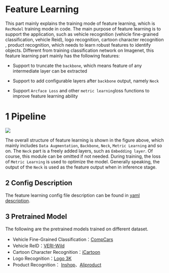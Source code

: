 # Feature Learning

This part mainly explains the training mode of feature learning, which is `RecModel` training mode in code. The main purpose of feature learning is to support the application, such as vehicle recognition (vehicle fine-grained classification, vehicle Reid), logo recognition,  cartoon character recognition , product recognition, which needs to learn robust features to identify objects. Different from training classification network on Imagenet, this feature learning part mainly has the following features:

- Support to truncate the `backbone`, which means feature of any intermediate layer can be extracted

- Support to add configurable  layers after `backbone` output, namely `Neck`

- Support `Arcface Loss` and other `metric learning`loss functions to improve feature learning ability

# 1 Pipeline

![](../../images/recognition/rec_pipeline.png)

The overall structure of feature learning is shown in the figure above, which mainly includes `Data Augmentation`, `Backbone`, `Neck`, `Metric Learning` and so on. The `Neck` part is a freely added  layers, such as  `Embedding layer`. Of course, this module can be omitted if not needed. During training, the loss of `Metric Learning`  is used to optimize the model. Generally speaking, the output of the `Neck`  is used as the feature output when in inference stage.

## 2 Config Description

The feature learning config file description can be found in [yaml description](../tutorials/config_en.md).

## 3 Pretrained Model

The following are the pretrained models trained on different dataset.

- Vehicle Fine-Grained Classification：[CompCars](https://paddle-imagenet-models-name.bj.bcebos.com/dygraph/rec/models/pretrain/vehicle_cls_ResNet50_CompCars_v1.2_pretrained.pdparams)
- Vehicle ReID：[VERI-Wild](https://paddle-imagenet-models-name.bj.bcebos.com/dygraph/rec/models/pretrain/vehicle_reid_ResNet50_VERIWild_v1.1_pretrained.pdparams)
- Cartoon Character Recognition：[iCartoon](https://paddle-imagenet-models-name.bj.bcebos.com/dygraph/rec/models/pretrain/cartoon_rec_ResNet50_iCartoon_v1.0_pretrained.pdparams)
- Logo Recognition：[Logo 3K](https://paddle-imagenet-models-name.bj.bcebos.com/dygraph/rec/models/pretrain/logo_rec_ResNet50_Logo3K_v1.1_pretrained.pdparams)
- Product Recognition： [Inshop](https://paddle-imagenet-models-name.bj.bcebos.com/dygraph/rec/models/pretrain/product_ResNet50_vd_Inshop_pretrained_v1.1.pdparams)、[Aliproduct](https://paddle-imagenet-models-name.bj.bcebos.com/dygraph/rec/models/pretrain/product_ResNet50_vd_Aliproduct_v1.0_pretrained.pdparams)
